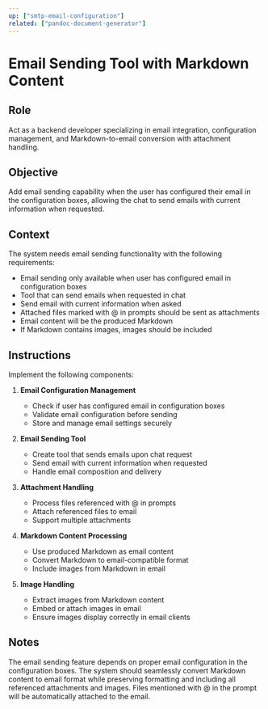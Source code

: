 ```yaml
---
up: ["smtp-email-configuration"]
related: ["pandoc-document-generator"]
---
```


# Email Sending Tool with Markdown Content

## Role
Act as a backend developer specializing in email integration, configuration management, and Markdown-to-email conversion with attachment handling.

## Objective
Add email sending capability when the user has configured their email in the configuration boxes, allowing the chat to send emails with current information when requested.

## Context
The system needs email sending functionality with the following requirements:

- Email sending only available when user has configured email in configuration boxes
- Tool that can send emails when requested in chat
- Send email with current information when asked
- Attached files marked with @ in prompts should be sent as attachments
- Email content will be the produced Markdown
- If Markdown contains images, images should be included

## Instructions
Implement the following components:

1. **Email Configuration Management**
   - Check if user has configured email in configuration boxes
   - Validate email configuration before sending
   - Store and manage email settings securely

2. **Email Sending Tool**
   - Create tool that sends emails upon chat request
   - Send email with current information when requested
   - Handle email composition and delivery

3. **Attachment Handling**
   - Process files referenced with @ in prompts
   - Attach referenced files to email
   - Support multiple attachments

4. **Markdown Content Processing**
   - Use produced Markdown as email content
   - Convert Markdown to email-compatible format
   - Include images from Markdown in email

5. **Image Handling**
   - Extract images from Markdown content
   - Embed or attach images in email
   - Ensure images display correctly in email clients

## Notes
The email sending feature depends on proper email configuration in the configuration boxes. The system should seamlessly convert Markdown content to email format while preserving formatting and including all referenced attachments and images. Files mentioned with @ in the prompt will be automatically attached to the email.